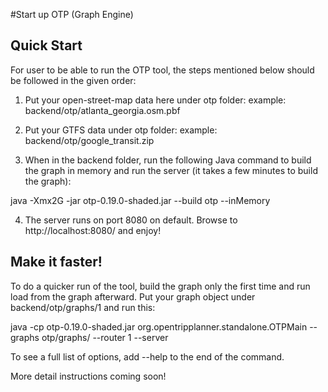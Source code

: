 #Start up OTP (Graph Engine)
## Quick Start

For user to be able to run the OTP tool, the steps mentioned below should be followed in the given order:

1) Put your open-street-map data here under otp folder:
    example: backend/otp/atlanta_georgia.osm.pbf

2) Put your GTFS data under otp folder:
    example: backend/otp/google_transit.zip

3) When in the backend folder, run the following Java command to build the graph in memory and run the server (it takes a few minutes to build the graph):

  java -Xmx2G -jar otp-0.19.0-shaded.jar --build otp --inMemory

4) The server runs on port 8080 on default. Browse to http://localhost:8080/ and enjoy!

## Make it faster!

To do a quicker run of the tool, build the graph only the first time and run load from the graph afterward. 
Put your graph object under backend/otp/graphs/1 and run this:

java -cp otp-0.19.0-shaded.jar org.opentripplanner.standalone.OTPMain --graphs otp/graphs/ --router 1 --server

To see a full list of options, add --help to the end of the command.

More detail instructions coming soon!


